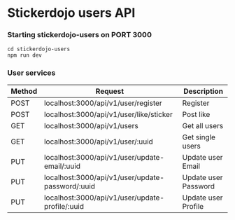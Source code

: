 # Stickerdojo users API

### Starting stickerdojo-users on PORT 3000
```
cd stickerdojo-users
npm run dev
```

### User services

| Method        | Request                                           | Description             |
| ------------- | --------------------------------------------------|-------------------------|
| POST          | localhost:3000/api/v1/user/register               | Register                |
| POST          | localhost:3000/api/v1/user/like/sticker           | Post like               |
| GET           | localhost:3000/api/v1/users                       | Get all users           |
| GET           | localhost:3000/api/v1/user/:uuid                  | Get single users        |
| PUT           | localhost:3000/api/v1/user/update-email/:uuid     | Update user Email       |
| PUT           | localhost:3000/api/v1/user/update-password/:uuid  | Update user Password    |
| PUT           | localhost:3000/api/v1/user/update-profile/:uuid   | Update user Profile     |